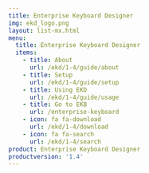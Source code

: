 ```yaml
---
title: Enterprise Keyboard Designer
img: ekd_logo.png
layout: list-mx.html
menu:
  title: Enterprise Keyboard Designer
  items:
    - title: About
      url: /ekd/1-4/guide/about
    - title: Setup
      url: /ekd/1-4/guide/setup
    - title: Using EKD
      url: /ekd/1-4/guide/usage
    - title: Go to EKB
      url: /enterprise-keyboard
    - icon: fa fa-download
      url: /ekd/1-4/download
    - icon: fa fa-search
      url: /ekd/1-4/search
product: Enterprise Keyboard Designer
productversion: '1.4'
---
```

